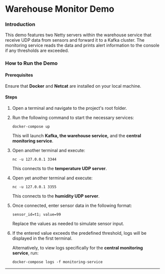 # Warehouse Monitor Demo 

### Introduction
This demo features two Netty servers within the warehouse service that receive UDP data from sensors 
and forward it to a Kafka cluster. The monitoring service reads the data and prints alert information 
to the console if any thresholds are exceeded.

### How to Run the Demo

#### Prerequisites
Ensure that **Docker** and **Netcat** are installed on your local machine.

#### Steps
1. Open a terminal and navigate to the project's root folder.
2. Run the following command to start the necessary services:
   ```
   docker-compose up
   ```
   This will launch **Kafka, the warehouse service,** and the **central monitoring service**.
3. Open another terminal and execute:
   ```
   nc -u 127.0.0.1 3344
   ```
   This connects to the **temperature UDP server**.
4. Open yet another terminal and execute:
   ```
   nc -u 127.0.0.1 3355
   ```
   This connects to the **humidity UDP server**.
5. Once connected, enter sensor data in the following format:
   ```
   sensor_id=t1; value=99
   ```
   Replace the values as needed to simulate sensor input.
6. If the entered value exceeds the predefined threshold, logs will be displayed in the first terminal.

   Alternatively, to view logs specifically for the **central monitoring service**, run:
   ```
   docker-compose logs -f monitoring-service
   ```

---
